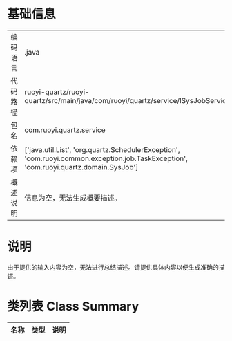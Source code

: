 # 基础信息

|      |      |
|------|------|
| 编码语言 | .java |
| 代码路径 | ruoyi-quartz/ruoyi-quartz/src/main/java/com/ruoyi/quartz/service/ISysJobService.java |
| 包名 | com.ruoyi.quartz.service |
| 依赖项 | ['java.util.List', 'org.quartz.SchedulerException', 'com.ruoyi.common.exception.job.TaskException', 'com.ruoyi.quartz.domain.SysJob'] |
| 概述说明 | 信息为空，无法生成概要描述。 |

# 说明

由于提供的输入内容为空，无法进行总结描述。请提供具体内容以便生成准确的描述。

# 类列表 Class Summary

| 名称   | 类型  | 说明 |
|-------|------|-------------|





